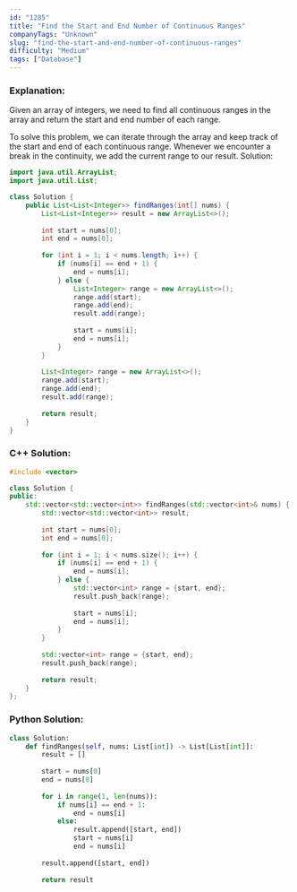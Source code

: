 ```yaml
---
id: "1285"
title: "Find the Start and End Number of Continuous Ranges"
companyTags: "Unknown"
slug: "find-the-start-and-end-number-of-continuous-ranges"
difficulty: "Medium"
tags: ["Database"]
---
```


### Explanation:

Given an array of integers, we need to find all continuous ranges in the array and return the start and end number of each range.

To solve this problem, we can iterate through the array and keep track of the start and end of each continuous range. Whenever we encounter a break in the continuity, we add the current range to our result.
 Solution:

```java
import java.util.ArrayList;
import java.util.List;

class Solution {
    public List<List<Integer>> findRanges(int[] nums) {
        List<List<Integer>> result = new ArrayList<>();
        
        int start = nums[0];
        int end = nums[0];
        
        for (int i = 1; i < nums.length; i++) {
            if (nums[i] == end + 1) {
                end = nums[i];
            } else {
                List<Integer> range = new ArrayList<>();
                range.add(start);
                range.add(end);
                result.add(range);
                
                start = nums[i];
                end = nums[i];
            }
        }
        
        List<Integer> range = new ArrayList<>();
        range.add(start);
        range.add(end);
        result.add(range);
        
        return result;
    }
}
```

### C++ Solution:

```cpp
#include <vector>

class Solution {
public:
    std::vector<std::vector<int>> findRanges(std::vector<int>& nums) {
        std::vector<std::vector<int>> result;
        
        int start = nums[0];
        int end = nums[0];
        
        for (int i = 1; i < nums.size(); i++) {
            if (nums[i] == end + 1) {
                end = nums[i];
            } else {
                std::vector<int> range = {start, end};
                result.push_back(range);
                
                start = nums[i];
                end = nums[i];
            }
        }
        
        std::vector<int> range = {start, end};
        result.push_back(range);
        
        return result;
    }
};
```

### Python Solution:

```python
class Solution:
    def findRanges(self, nums: List[int]) -> List[List[int]]:
        result = []
        
        start = nums[0]
        end = nums[0]
        
        for i in range(1, len(nums)):
            if nums[i] == end + 1:
                end = nums[i]
            else:
                result.append([start, end])
                start = nums[i]
                end = nums[i]
        
        result.append([start, end])
        
        return result
```